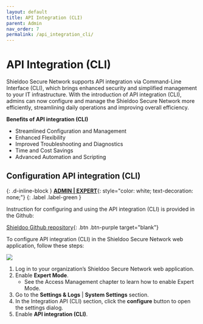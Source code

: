 ```yaml
---
layout: default
title: API Integration (CLI)
parent: Admin
nav_order: 7
permalink: /api_integration_cli/
---
```


# API Integration (CLI)

Shieldoo Secure Network supports API integration via Command-Line Interface (CLI), which brings enhanced security and simplified management to your IT infrastructure. With the introduction of API integration (CLI), admins can now configure and manage the Shieldoo Secure Network more efficiently, streamlining daily operations and improving overall efficiency.

__Benefits of API integration (CLI)__  
- Streamlined Configuration and Management
- Enhanced Flexibility
- Improved Troubleshooting and Diagnostics
- Time and Cost Savings
- Advanced Automation and Scripting

## Configuration API integration (CLI)
{: .d-inline-block }
[__ADMIN \| EXPERT__](/admin_getting_started/#administration-modes){: style="color: white; text-decoration: none;"}
{: .label .label-green }

Instruction for configuring and using the API integration (CLI) is provided in the Github:

[Shieldoo Github repository](https://github.com/shieldoo/terraform-provider-shieldoo){: .btn .btn-purple target="blank"}

To configure API integration (CLI) in the Shieldoo Secure Network web application, follow these steps:

![](../../images/APIIntegrationCLI01.gif)

1. Log in to your organization’s Shieldoo Secure Network web application.
2. Enable __Expert Mode__.  
    - See the Access Management chapter to learn how to enable Expert Mode.  
3. Go to the __Settings & Logs__ \| __System Settings__ section.  
4. In the Integration API (CLI) section, click the __configure__ button to open the settings dialog.  
5. Enable __API integration (CLI)__.